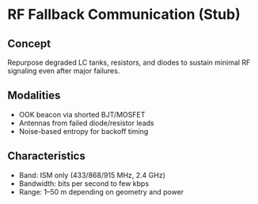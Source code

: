# RF Fallback Communication (Stub)

## Concept
Repurpose degraded LC tanks, resistors, and diodes to sustain minimal RF signaling even after major failures.

## Modalities
- OOK beacon via shorted BJT/MOSFET
- Antennas from failed diode/resistor leads
- Noise-based entropy for backoff timing

## Characteristics
- Band: ISM only (433/868/915 MHz, 2.4 GHz)
- Bandwidth: bits per second to few kbps
- Range: 1–50 m depending on geometry and power
